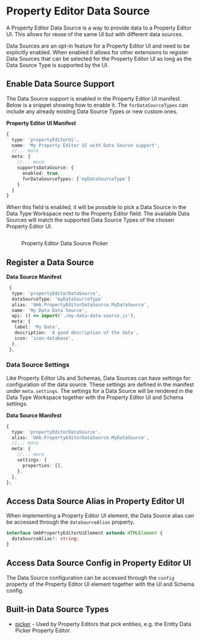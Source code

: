 # Property Editor Data Source

A Property Editor Data Source is a way to provide data to a Property Editor UI. This allows for reuse of the same UI but with different data sources.

Data Sources are an opt-in feature for a Property Editor UI and need to be explicitly enabled. When enabled it allows for other extensions to register Data Sources that can be selected for the Property Editor UI as long as the Data Source Type is supported by the UI.

## Enable Data Source Support

The Data Source support is enabled in the Property Editor UI manifest. Below is a snippet showing how to enable it. The `forDataSourceTypes` can include any already existing Data Source Types or new custom ones.

**Property Editor UI Manifest**
```typescript
{
  type: 'propertyEditorUi',
  name: 'My Property Editor UI with Data Source support',
  //... more
  meta: {
    //... more
    supportsDataSource: {
      enabled: true,
      forDataSourceTypes: ['myDataSourceType']
    }
  }
}
```

When this field is enabled, it will be possible to pick a Data Source in the Data Type Workspace next to the Property Editor field. The available Data Sources will match the supported Data Source Types of the chosen Property Editor UI.

<figure><img src="../.gitbook/assets/umbraco-docs-data-type-property-editor-data-source.png" alt=""><figcaption><p>Property Editor Data Source Picker</p></figcaption></figure>

## Register a Data Source

**Data Source Manifest**
```typescript
 {
  type: 'propertyEditorDataSource',
  dataSourceType: 'myDataSourceType'
  alias: 'Umb.PropertyEditorDataSource.MyDataSource',
  name: 'My Data Data Source',
  api: () => import('./my-data-data-source.js'),
  meta: {
   label: 'My Data',
   description: 'A good description of the data',
   icon: 'icon-database',
  },
 },
```

### Data Source Settings
Like Property Editor UIs and Schemas, Data Sources can have settings for configuration of the data source. These settings are defined in the manifest under `meta.settings`. The settings for a Data Source will be rendered in the Data Type Workspace together with the Property Editor UI and Schema settings.

**Data Source Manifest**
```typescript
{
  type: 'propertyEditorDataSource',
  alias: 'Umb.PropertyEditorDataSource.MyDataSource',
  //... more
  meta: {
    //... more
    settings: {
      properties: [],
    },
  },
};
```

## Access Data Source Alias in Property Editor UI

When implementing a Property Editor UI element, the Data Source alias can be accessed through the `dataSourceAlias` property.

```typescript
interface UmbPropertyEditorUiElement extends HTMLElement {
  dataSourceAlias?: string;
}
```

## Access Data Source Config in Property Editor UI
The Data Source configuration can be accessed through the `config` property of the Property Editor UI element together with the UI and Schema config.

## Built-in Data Source Types
* [picker](../property-editor-data-source-types/picker.md) - Used by Property Editors that pick entities, e.g. the Entity Data Picker Property Editor.

